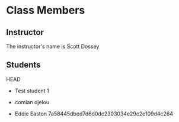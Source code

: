 # Class Members

## Instructor

The instructor's name is Scott Dossey

## Students

HEAD
* Test student 1
* comlan djelou

* Eddie Easton
 7a58445dbed7d6d0dc2303034e29c2e109d4c264

